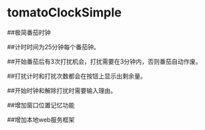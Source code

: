 # tomatoClockSimple
##极简番茄时钟

##计时时间为25分钟每个番茄钟。

##开始番茄后有3次打扰机会，打扰需要在3分钟内，否则番茄自动作废。

##打扰计时和打扰次数都会在按钮上显示出剩余量。

##开始时钟和解除打扰时需要输入理由。

##增加窗口位置记忆功能

##增加本地web服务框架

